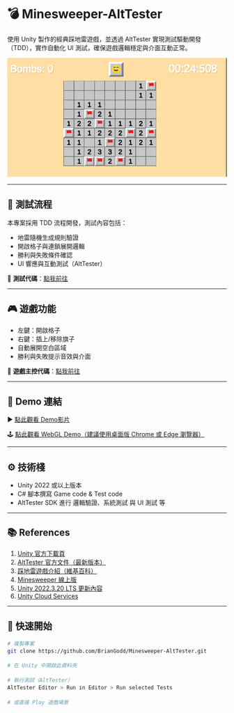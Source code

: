# 💣 Minesweeper-AltTester

使用 Unity 製作的經典踩地雷遊戲，並透過 AltTester 實現測試驅動開發（TDD），實作自動化 UI 測試，確保遊戲邏輯穩定與介面互動正常。

![遊戲代表圖](./screenshot.png) <!-- 建議將圖片放在專案中，或使用線上連結 -->

---

## 🧪 測試流程

本專案採用 TDD 流程開發，測試內容包括：

- 地雷隨機生成規則驗證  
- 開啟格子與連鎖展開邏輯  
- 勝利與失敗條件確認  
- UI 響應與互動測試（AltTester）

🔗 **測試代碼**：[點我前往](https://github.com/BrianGodd/Minesweeper-AltTester/tree/main/Assets/AltTester/Editor/Tests)

---

## 🎮 遊戲功能

- 左鍵：開啟格子  
- 右鍵：插上/移除旗子  
- 自動展開空白區域  
- 勝利與失敗提示音效與介面

🔗 **遊戲主控代碼**：[點我前往](https://github.com/BrianGodd/Minesweeper-AltTester/tree/main/Assets/Scripts/Minesweeper)

---

## 🔗 Demo 連結

▶️ [點此觀看 Demo影片](https://youtu.be/47XGWXJwI7s) 

🕹️ [點此觀看 WebGL Demo（建議使用桌面版 Chrome 或 Edge 瀏覽器）](https://briangodd.itch.io/minesweeper-alttester) 

---

## ⚙️ 技術棧

- Unity 2022 或以上版本  
- C# 腳本撰寫 Game code & Test code 
- AltTester SDK 進行 邏輯驗證、系統測試 與 UI 測試 等  

---

## 📚 References

1. [Unity 官方下載頁](https://unity.com/cn/download)  
2. [AltTester 官方文件（最新版本）](https://alttester.com/docs/sdk/latest/pages/overview.html)  
3. [踩地雷遊戲介紹（維基百科）](https://en.wikipedia.org/wiki/Minesweeper_(video_game))  
4. [Minesweeper 線上版](https://minesweeper.online/)  
5. [Unity 2022.3.20 LTS 更新內容](https://unity.com/releases/editor/whats-new/2022.3.20)  
6. [Unity Cloud Services](https://unity.com/products/unity-cloud)

---

## 🏁 快速開始

```bash
# 複製專案
git clone https://github.com/BrianGodd/Minesweeper-AltTester.git

# 在 Unity 中開啟此資料夾

# 執行測試（AltTester）
AltTester Editor > Run in Editor > Run selected Tests

# 或直接 Play 遊戲場景
